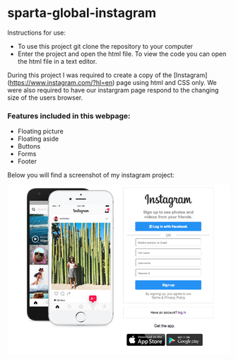 # sparta-global-instagram

Instructions for use:

* To use this project git clone the repository to your computer
* Enter the project and open the html file. To view the code you can open the html file in a text editor.

During this project I was required to create a copy of the [Instagram] (https://www.instagram.com/?hl=en) page using html and CSS only. We were also required to have our instargram page respond to the changing size of the users browser.

### Features included in this webpage:

* Floating picture
* Floating aside
* Buttons
* Forms
* Footer

Below you will find a screenshot of my instagram project:

![Screenshot of my Instagram](https://github.com/chuck032/sparta-global-instagram/blob/dev/instagram-starter-code/images/Screen%20Shot%202018-04-18%20at%2012.24.54.png) 
